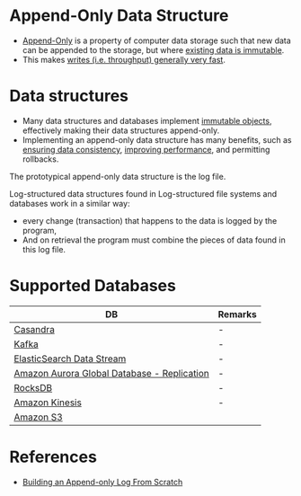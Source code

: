 # Append-Only Data Structure
- [Append-Only](https://en.wikipedia.org/wiki/Append-only) is a property of computer data storage such that new data can be appended to the storage, but where [existing data is immutable](https://en.wikipedia.org/wiki/Immutable_object).
- This makes [writes (i.e. throughput) generally very fast](Scalability/LatencyThroughput.md).

# Data structures
- Many data structures and databases implement [immutable objects](https://en.wikipedia.org/wiki/Immutable_object), effectively making their data structures append-only. 
- Implementing an append-only data structure has many benefits, such as [ensuring data consistency](ReplicationLagAndDataConsistency.md), [improving performance](Scalability/DBScalability.md), and permitting rollbacks.

The prototypical append-only data structure is the log file. 

Log-structured data structures found in Log-structured file systems and databases work in a similar way: 
- every change (transaction) that happens to the data is logged by the program, 
- And on retrieval the program must combine the pieces of data found in this log file.

# Supported Databases

| DB                                                                                                                              | Remarks |
|---------------------------------------------------------------------------------------------------------------------------------|---------|
| [Casandra](../3_DatabaseComponents/NoSQL-Databases/ApacheCasandra.md)                                                           | -       |
| [Kafka](../4_MessageBrokers/Kafka/Readme.md)                                                                                           | -       |
| [ElasticSearch Data Stream](../3_DatabaseComponents/Search-Indexes/ElasticSearch/ElasticSearchDataStreams.md)                   | -       |
| [Amazon Aurora Global Database - Replication](../../2_AWSComponents/6_DatabaseServices/AmazonRDSAurora/AuroraGlobalDatabase.md) | -       |
| [RocksDB](../3_DatabaseComponents/NoSQL-Databases/RocksDB.md)                                                                   | -       |
| [Amazon Kinesis](../../2_AWSComponents/5_MessageBrokerServices/AmazonKinesis/Readme.md)                                         | -       |
| [Amazon S3](../../2_AWSComponents/7_StorageServices/AmazonS3.md)                                                                                                                   ||

# References
- [Building an Append-only Log From Scratch](https://eileen-code4fun.medium.com/building-an-append-only-log-from-scratch-e8712b49c924)
